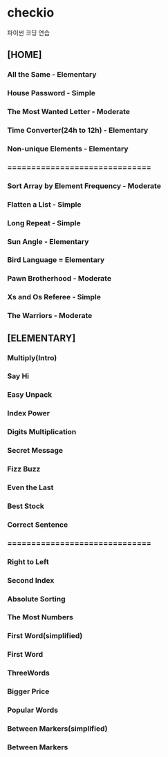 # checkio
파이썬 코딩 연습

## [HOME]
### All the Same - Elementary
### House Password - Simple
### The Most Wanted Letter - Moderate
### Time Converter(24h to 12h) - Elementary
### Non-unique Elements - Elementary
### ==============================
### Sort Array by Element Frequency - Moderate
### Flatten a List - Simple
### Long Repeat - Simple
### Sun Angle - Elementary
### Bird Language = Elementary
### Pawn Brotherhood - Moderate
### Xs and Os Referee - Simple
### The Warriors - Moderate

## [ELEMENTARY]
### Multiply(Intro)
### Say Hi
### Easy Unpack
### Index Power
### Digits Multiplication
### Secret Message
### Fizz Buzz
### Even the Last
### Best Stock
### Correct Sentence
### ==============================
### Right to Left
### Second Index
### Absolute Sorting
### The Most Numbers
### First Word(simplified)
### First Word
### ThreeWords
### Bigger Price
### Popular Words
### Between Markers(simplified)
### Between Markers

